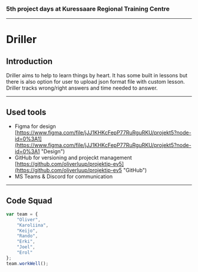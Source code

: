 ### 5th project days at Kuressaare Regional Training Centre
---
# Driller

## Introduction
Driller aims to help to learn things by heart. It has some built in lessons but there is also option for user to upload json format file with custom lesson. Driller tracks wrong/right answers and time needed to answer.

---
## Used tools
* Figma for design [https://www.figma.com/file/jJJ1KHKcFepP77RuRguRKU/projekt5?node-id=0%3A1](https://www.figma.com/file/jJJ1KHKcFepP77RuRguRKU/projekt5?node-id=0%3A1 "Design")
* GitHub for versioning and projeckt management [https://github.com/oliverluup/projektip-ev5](https://github.com/oliverluup/projektip-ev5 "GitHub")
* MS Teams & Discord for communication

***

## Code Squad
```javascript
var team = {
    "Oliver",
    "Karoliina",
    "Keijo",
    "Rando",
    "Erki",
    "Joel",
    "Erol"
};
team.workWell();
```